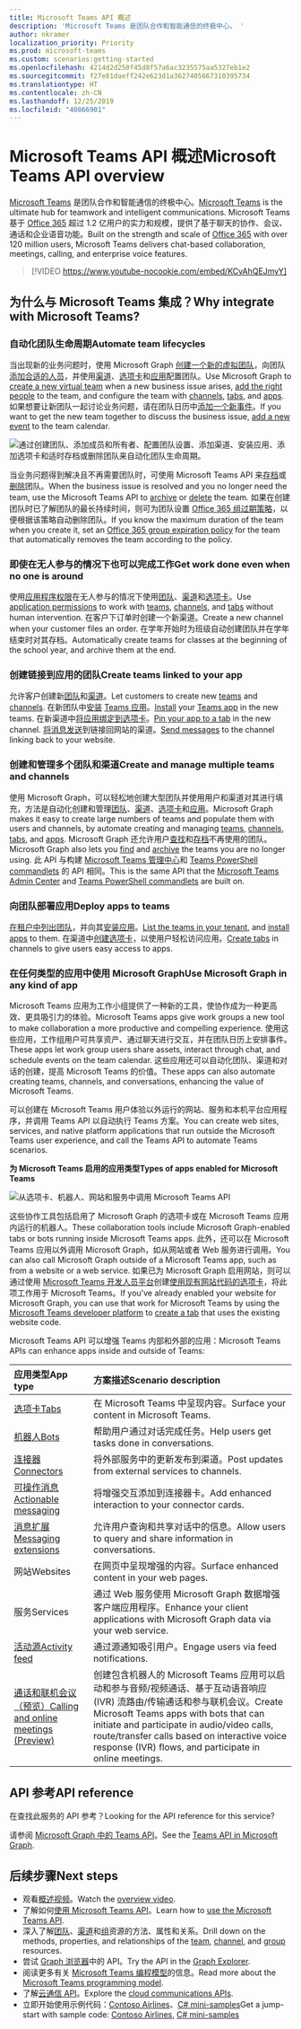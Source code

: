 ```yaml
---
title: Microsoft Teams API 概述
description: 'Microsoft Teams 是团队合作和智能通信的终极中心。 '
author: nkramer
localization_priority: Priority
ms.prod: microsoft-teams
ms.custom: scenarios:getting-started
ms.openlocfilehash: 4214d2d250f45d8f57a6ac3235575aa5327eb1e2
ms.sourcegitcommit: f27e81daeff242e623d1a3627405667310395734
ms.translationtype: HT
ms.contentlocale: zh-CN
ms.lasthandoff: 12/25/2019
ms.locfileid: "40866901"
---
```

# <a name="microsoft-teams-api-overview"></a><span data-ttu-id="036d0-103">Microsoft Teams API 概述</span><span class="sxs-lookup"><span data-stu-id="036d0-103">Microsoft Teams API overview</span></span>

<span data-ttu-id="036d0-104">[Microsoft Teams](https://products.office.com/microsoft-teams) 是团队合作和智能通信的终极中心。</span><span class="sxs-lookup"><span data-stu-id="036d0-104">[Microsoft Teams](https://products.office.com/microsoft-teams) is the ultimate hub for teamwork and intelligent communications.</span></span> <span data-ttu-id="036d0-105">Microsoft Teams 基于 [Office 365](https://products.office.com/) 超过 1.2 亿用户的实力和规模，提供了基于聊天的协作、会议、通话和企业语音功能。</span><span class="sxs-lookup"><span data-stu-id="036d0-105">Built on the strength and scale of [Office 365](https://products.office.com/) with over 120 million users, Microsoft Teams delivers chat-based collaboration, meetings, calling, and enterprise voice features.</span></span>


> [!VIDEO https://www.youtube-nocookie.com/embed/KCvAhQEJmyY]


## <a name="why-integrate-with-microsoft-teams"></a><span data-ttu-id="036d0-106">为什么与 Microsoft Teams 集成？</span><span class="sxs-lookup"><span data-stu-id="036d0-106">Why integrate with Microsoft Teams?</span></span>

### <a name="automate-team-lifecycles"></a><span data-ttu-id="036d0-107">自动化团队生命周期</span><span class="sxs-lookup"><span data-stu-id="036d0-107">Automate team lifecycles</span></span>

<span data-ttu-id="036d0-108">当出现新的业务问题时，使用 Microsoft Graph [创建一个新的虚拟团队](/graph/api/team-put-teams?view=graph-rest-1.0)，向团队[添加合适的人员](/graph/api/group-post-members?view=graph-rest-1.0)，并使用[渠道](/graph/api/channel-post?view=graph-rest-1.0)、[选项卡](/graph/api/teamstab-add?view=graph-rest-1.0)和[应用](/graph/api/teamsappinstallation-add?view=graph-rest-1.0)配置团队。</span><span class="sxs-lookup"><span data-stu-id="036d0-108">Use Microsoft Graph to [create a new virtual team](/graph/api/team-put-teams?view=graph-rest-1.0) when a new business issue arises, [add the right people](/graph/api/group-post-members?view=graph-rest-1.0) to the team, and configure the team with [channels](/graph/api/channel-post?view=graph-rest-1.0), [tabs](/graph/api/teamstab-add?view=graph-rest-1.0), and [apps](/graph/api/teamsappinstallation-add?view=graph-rest-1.0).</span></span>
<span data-ttu-id="036d0-109">如果想要让新团队一起讨论业务问题，请在团队日历中[添加一个新事件](/graph/api/group-post-events?view=graph-rest-1.0)。</span><span class="sxs-lookup"><span data-stu-id="036d0-109">If you want to get the new team together to discuss the business issue, [add a new event](/graph/api/group-post-events?view=graph-rest-1.0) to the team calendar.</span></span>

![通过创建团队、添加成员和所有者、配置团队设置、添加渠道、安装应用、添加选项卡和适时存档或删除团队来自动化团队生命周期。](images/teams-lifecycle.png)

<span data-ttu-id="036d0-111">当业务问题得到解决且不再需要团队时，可使用 Microsoft Teams API 来[存档](/graph/api/team-archive?view=graph-rest-1.0)或[删除](/graph/api/group-delete?view=graph-rest-1.0)团队。</span><span class="sxs-lookup"><span data-stu-id="036d0-111">When the business issue is resolved and you no longer need the team, use the Microsoft Teams API to [archive](/graph/api/team-archive?view=graph-rest-1.0) or [delete](/graph/api/group-delete?view=graph-rest-1.0) the team.</span></span> <span data-ttu-id="036d0-112">如果在创建团队时已了解团队的最长持续时间，则可为团队设置 [Office 365 组过期策略](https://support.office.com/article/office-365-group-expiration-policy-8d253fe5-0e09-4b3c-8b5e-f48def064733?ui=en-US&rs=en-US&ad=US)，以便根据该策略自动删除团队。</span><span class="sxs-lookup"><span data-stu-id="036d0-112">If you know the maximum duration of the team when you create it, set an [Office 365 group expiration policy](https://support.office.com/article/office-365-group-expiration-policy-8d253fe5-0e09-4b3c-8b5e-f48def064733?ui=en-US&rs=en-US&ad=US) for the team that automatically removes the team according to the policy.</span></span>

### <a name="get-work-done-even-when-no-one-is-around"></a><span data-ttu-id="036d0-113">即使在无人参与的情况下也可以完成工作</span><span class="sxs-lookup"><span data-stu-id="036d0-113">Get work done even when no one is around</span></span>

<span data-ttu-id="036d0-114">使用[应用程序权限](permissions-reference.md)在无人参与的情况下使用[团队](/graph/api/resources/team?view=graph-rest-1.0)、[渠道](/graph/api/resources/channel?view=graph-rest-1.0)和[选项卡](/graph/api/resources/teamstab?view=graph-rest-1.0)。</span><span class="sxs-lookup"><span data-stu-id="036d0-114">Use [application permissions](permissions-reference.md) to work with [teams](/graph/api/resources/team?view=graph-rest-1.0), [channels](/graph/api/resources/channel?view=graph-rest-1.0), and [tabs](/graph/api/resources/teamstab?view=graph-rest-1.0) without human intervention.</span></span> <span data-ttu-id="036d0-115">在客户下订单时创建一个新渠道。</span><span class="sxs-lookup"><span data-stu-id="036d0-115">Create a new channel when your customer files an order.</span></span>
<span data-ttu-id="036d0-116">在学年开始时为班级自动创建团队并在学年结束时对其存档。</span><span class="sxs-lookup"><span data-stu-id="036d0-116">Automatically create teams for classes at the beginning of the school year, and archive them at the end.</span></span>

### <a name="create-teams-linked-to-your-app"></a><span data-ttu-id="036d0-117">创建链接到应用的团队</span><span class="sxs-lookup"><span data-stu-id="036d0-117">Create teams linked to your app</span></span>

<span data-ttu-id="036d0-118">允许客户创建新[团队](/graph/api/resources/team?view=graph-rest-1.0)和[渠道](/graph/api/resources/channel?view=graph-rest-1.0)。</span><span class="sxs-lookup"><span data-stu-id="036d0-118">Let customers to create new [teams](/graph/api/resources/team?view=graph-rest-1.0) and [channels](/graph/api/resources/channel?view=graph-rest-1.0).</span></span> 
<span data-ttu-id="036d0-119">在新团队中[安装](/graph/api/teamsappinstallation-add?view=graph-rest-1.0) [Teams 应用](https://docs.microsoft.com/microsoftteams/platform/#pivot=home&panel=home-all)。</span><span class="sxs-lookup"><span data-stu-id="036d0-119">[Install](/graph/api/teamsappinstallation-add?view=graph-rest-1.0) your [Teams app](https://docs.microsoft.com/microsoftteams/platform/#pivot=home&panel=home-all) in the new teams.</span></span> 
<span data-ttu-id="036d0-120">在新渠道中[将应用绑定到选项卡](/graph/api/teamstab-add?view=graph-rest-1.0)。</span><span class="sxs-lookup"><span data-stu-id="036d0-120">[Pin your app to a tab](/graph/api/teamstab-add?view=graph-rest-1.0) in the new channel.</span></span> 
<span data-ttu-id="036d0-121">[将消息发送](/graph/api/channel-post-messages?view=graph-rest-beta)到链接回网站的渠道。</span><span class="sxs-lookup"><span data-stu-id="036d0-121">[Send messages](/graph/api/channel-post-messages?view=graph-rest-beta) to the channel linking back to your website.</span></span>

### <a name="create-and-manage-multiple-teams-and-channels"></a><span data-ttu-id="036d0-122">创建和管理多个团队和渠道</span><span class="sxs-lookup"><span data-stu-id="036d0-122">Create and manage multiple teams and channels</span></span>

<span data-ttu-id="036d0-123">使用 Microsoft Graph，可以轻松地创建大型团队并使用用户和渠道对其进行填充，方法是自动化创建和管理[团队](/graph/api/resources/team?view=graph-rest-1.0)、[渠道](/graph/api/resources/channel?view=graph-rest-1.0)、[选项卡](/graph/api/resources/teamstab?view=graph-rest-1.0)和[应用](/graph/api/resources/teamsapp?view=graph-rest-1.0)。</span><span class="sxs-lookup"><span data-stu-id="036d0-123">Microsoft Graph makes it easy to create large numbers of teams and populate them with users and channels, by automate creating and managing [teams](/graph/api/resources/team?view=graph-rest-1.0), [channels](/graph/api/resources/channel?view=graph-rest-1.0), [tabs](/graph/api/resources/teamstab?view=graph-rest-1.0), and [apps](/graph/api/resources/teamsapp?view=graph-rest-1.0).</span></span>
<span data-ttu-id="036d0-124">Microsoft Graph 还允许用户[查找](teams-list-all-teams.md)和[存档](/graph/api/team-archive?view=graph-rest-1.0)不再使用的团队。</span><span class="sxs-lookup"><span data-stu-id="036d0-124">Microsoft Graph also lets you [find](teams-list-all-teams.md) and [archive](/graph/api/team-archive?view=graph-rest-1.0) the teams you are no longer using.</span></span> <span data-ttu-id="036d0-125">此 API 与构建 [Microsoft Teams 管理中心](https://docs.microsoft.com/microsoftteams/enable-features-office-365)和 [Teams PowerShell commandlets](https://docs.microsoft.com/microsoftteams/teams-powershell-overview) 的 API 相同。</span><span class="sxs-lookup"><span data-stu-id="036d0-125">This is the same API that the [Microsoft Teams Admin Center](https://docs.microsoft.com/microsoftteams/enable-features-office-365) and [Teams PowerShell commandlets](https://docs.microsoft.com/microsoftteams/teams-powershell-overview) are built on.</span></span>

### <a name="deploy-apps-to-teams"></a><span data-ttu-id="036d0-126">向团队部署应用</span><span class="sxs-lookup"><span data-stu-id="036d0-126">Deploy apps to teams</span></span>

<span data-ttu-id="036d0-127">[在租户中列出团队](teams-list-all-teams.md)，并向其[安装应用](/graph/api/teamsappinstallation-add?view=graph-rest-1.0)。</span><span class="sxs-lookup"><span data-stu-id="036d0-127">[List the teams in your tenant](teams-list-all-teams.md), and [install apps](/graph/api/teamsappinstallation-add?view=graph-rest-1.0) to them.</span></span> 
<span data-ttu-id="036d0-128">在渠道中[创建选项卡](/graph/api/teamstab-add?view=graph-rest-1.0)，以使用户轻松访问应用。</span><span class="sxs-lookup"><span data-stu-id="036d0-128">[Create tabs](/graph/api/teamstab-add?view=graph-rest-1.0) in channels to give users easy access to apps.</span></span>

### <a name="use-microsoft-graph-in-any-kind-of-app"></a><span data-ttu-id="036d0-129">在任何类型的应用中使用 Microsoft Graph</span><span class="sxs-lookup"><span data-stu-id="036d0-129">Use Microsoft Graph in any kind of app</span></span>

<span data-ttu-id="036d0-130">Microsoft Teams 应用为工作小组提供了一种新的工具，使协作成为一种更高效、更具吸引力的体验。</span><span class="sxs-lookup"><span data-stu-id="036d0-130">Microsoft Teams apps give work groups a new tool to make collaboration a more productive and compelling experience.</span></span> <span data-ttu-id="036d0-131">使用这些应用，工作组用户可共享资产、通过聊天进行交互，并在团队日历上安排事件。</span><span class="sxs-lookup"><span data-stu-id="036d0-131">These apps let work group users share assets, interact through chat, and schedule events on the team calendar.</span></span> <span data-ttu-id="036d0-132">这些应用还可以自动化团队、渠道和对话的创建，提高 Microsoft Teams 的价值。</span><span class="sxs-lookup"><span data-stu-id="036d0-132">These apps can also automate creating teams, channels, and conversations, enhancing the value of Microsoft Teams.</span></span>

<span data-ttu-id="036d0-133">可以创建在 Microsoft Teams 用户体验以外运行的网站、服务和本机平台应用程序，并调用 Teams API 以自动执行 Teams 方案。</span><span class="sxs-lookup"><span data-stu-id="036d0-133">You can create web sites, services, and native platform applications that run outside the Microsoft Teams user experience, and call the Teams API to automate Teams scenarios.</span></span>

<span data-ttu-id="036d0-134">**为 Microsoft Teams 启用的应用类型**</span><span class="sxs-lookup"><span data-stu-id="036d0-134">**Types of apps enabled for Microsoft Teams**</span></span>

![从选项卡、机器人、网站和服务中调用 Microsoft Teams API](images/teamsappendpoints.png)

<span data-ttu-id="036d0-136">这些协作工具包括启用了 Microsoft Graph 的选项卡或在 Microsoft Teams 应用内运行的机器人。</span><span class="sxs-lookup"><span data-stu-id="036d0-136">These collaboration tools include Microsoft Graph-enabled tabs or bots running inside Microsoft Teams apps.</span></span> <span data-ttu-id="036d0-137">此外，还可以在 Microsoft Teams 应用以外调用 Microsoft Graph，如从网站或者 Web 服务进行调用。</span><span class="sxs-lookup"><span data-stu-id="036d0-137">You can also call Microsoft Graph outside of a Microsoft Teams app, such as from a website or a web service.</span></span> <span data-ttu-id="036d0-138">如果已为 Microsoft Graph 启用网站，则可以通过使用 [Microsoft Teams 开发人员平台](https://docs.microsoft.com/microsoftteams/platform/#pivot=home&panel=home-all)创建[使用现有网站代码的选项卡](https://docs.microsoft.com/microsoftteams/platform/concepts/tabs/tabs-overview)，将此项工作用于 Microsoft Teams。</span><span class="sxs-lookup"><span data-stu-id="036d0-138">If you've already enabled your website for Microsoft Graph, you can use that work for Microsoft Teams by using the [Microsoft Teams developer platform](https://docs.microsoft.com/microsoftteams/platform/#pivot=home&panel=home-all) to [create a tab](https://docs.microsoft.com/microsoftteams/platform/concepts/tabs/tabs-overview) that uses the existing website code.</span></span>

<span data-ttu-id="036d0-139">Microsoft Teams API 可以增强 Teams 内部和外部的应用：</span><span class="sxs-lookup"><span data-stu-id="036d0-139">Microsoft Teams APIs can enhance apps inside and outside of Teams:</span></span>

|<span data-ttu-id="036d0-140">应用类型</span><span class="sxs-lookup"><span data-stu-id="036d0-140">App type</span></span>|<span data-ttu-id="036d0-141">方案描述</span><span class="sxs-lookup"><span data-stu-id="036d0-141">Scenario description</span></span>|
|:-------|:-------------------|
| [<span data-ttu-id="036d0-142">选项卡</span><span class="sxs-lookup"><span data-stu-id="036d0-142">Tabs</span></span>](https://docs.microsoft.com/microsoftteams/platform/concepts/tabs/tabs-overview) |<span data-ttu-id="036d0-143">在 Microsoft Teams 中呈现内容。</span><span class="sxs-lookup"><span data-stu-id="036d0-143">Surface your content in Microsoft Teams.</span></span>|
| [<span data-ttu-id="036d0-144">机器人</span><span class="sxs-lookup"><span data-stu-id="036d0-144">Bots</span></span>](https://docs.microsoft.com/microsoftteams/platform/concepts/bots/bots-overview) |<span data-ttu-id="036d0-145">帮助用户通过对话完成任务。</span><span class="sxs-lookup"><span data-stu-id="036d0-145">Help users get tasks done in conversations.</span></span>|
| [<span data-ttu-id="036d0-146">连接器</span><span class="sxs-lookup"><span data-stu-id="036d0-146">Connectors</span></span>](https://docs.microsoft.com/microsoftteams/platform/concepts/connectors/connectors) |<span data-ttu-id="036d0-147">将外部服务中的更新发布到渠道。</span><span class="sxs-lookup"><span data-stu-id="036d0-147">Post updates from external services to channels.</span></span>|
| [<span data-ttu-id="036d0-148">可操作消息</span><span class="sxs-lookup"><span data-stu-id="036d0-148">Actionable messaging</span></span>](https://docs.microsoft.com/microsoftteams/platform/concepts/cards/cards) |<span data-ttu-id="036d0-149">将增强交互添加到连接器卡。</span><span class="sxs-lookup"><span data-stu-id="036d0-149">Add enhanced interaction to your connector cards.</span></span>|
| [<span data-ttu-id="036d0-150">消息扩展</span><span class="sxs-lookup"><span data-stu-id="036d0-150">Messaging extensions</span></span>](https://docs.microsoft.com/microsoftteams/platform/concepts/messaging-extensions) |<span data-ttu-id="036d0-151">允许用户查询和共享对话中的信息。</span><span class="sxs-lookup"><span data-stu-id="036d0-151">Allow users to query and share information in conversations.</span></span>|
|<span data-ttu-id="036d0-152">网站</span><span class="sxs-lookup"><span data-stu-id="036d0-152">Websites</span></span>| <span data-ttu-id="036d0-153">在网页中呈现增强的内容。</span><span class="sxs-lookup"><span data-stu-id="036d0-153">Surface enhanced content in your web pages.</span></span>|
|<span data-ttu-id="036d0-154">服务</span><span class="sxs-lookup"><span data-stu-id="036d0-154">Services</span></span>|<span data-ttu-id="036d0-155">通过 Web 服务使用 Microsoft Graph 数据增强客户端应用程序。</span><span class="sxs-lookup"><span data-stu-id="036d0-155">Enhance your client applications with Microsoft Graph data via your web service.</span></span>|
| [<span data-ttu-id="036d0-156">活动源</span><span class="sxs-lookup"><span data-stu-id="036d0-156">Activity feed</span></span>](https://docs.microsoft.com/microsoftteams/platform/concepts/activity-feed)|<span data-ttu-id="036d0-157">通过源通知吸引用户。</span><span class="sxs-lookup"><span data-stu-id="036d0-157">Engage users via feed notifications.</span></span>|
| [<span data-ttu-id="036d0-158">通话和联机会议（预览）</span><span class="sxs-lookup"><span data-stu-id="036d0-158">Calling and online meetings (Preview)</span></span>](/graph/api/resources/calls-api-overview?view=graph-rest-beta) |<span data-ttu-id="036d0-159">创建包含机器人的 Microsoft Teams 应用可以启动和参与音频/视频通话、基于互动语音响应 (IVR) 流路由/传输通话和参与联机会议。</span><span class="sxs-lookup"><span data-stu-id="036d0-159">Create Microsoft Teams apps with bots that can initiate and participate in audio/video calls, route/transfer calls based on interactive voice response (IVR) flows, and participate in online meetings.</span></span>|

## <a name="api-reference"></a><span data-ttu-id="036d0-160">API 参考</span><span class="sxs-lookup"><span data-stu-id="036d0-160">API reference</span></span>

<span data-ttu-id="036d0-161">在查找此服务的 API 参考？</span><span class="sxs-lookup"><span data-stu-id="036d0-161">Looking for the API reference for this service?</span></span>

<span data-ttu-id="036d0-162">请参阅 [Microsoft Graph 中的 Teams API](/graph/api/resources/teams-api-overview?view=graph-rest-1.0)。</span><span class="sxs-lookup"><span data-stu-id="036d0-162">See the [Teams API in Microsoft Graph](/graph/api/resources/teams-api-overview?view=graph-rest-1.0).</span></span>

## <a name="next-steps"></a><span data-ttu-id="036d0-163">后续步骤</span><span class="sxs-lookup"><span data-stu-id="036d0-163">Next steps</span></span>

- <span data-ttu-id="036d0-164">观看[概述视频](https://aka.ms/teamsgraph/v1/video)。</span><span class="sxs-lookup"><span data-stu-id="036d0-164">Watch the [overview video](https://aka.ms/teamsgraph/v1/video).</span></span>
- <span data-ttu-id="036d0-165">了解如何[使用 Microsoft Teams API](/graph/api/resources/teams-api-overview?view=graph-rest-1.0)。</span><span class="sxs-lookup"><span data-stu-id="036d0-165">Learn how to [use the Microsoft Teams API](/graph/api/resources/teams-api-overview?view=graph-rest-1.0).</span></span>
- <span data-ttu-id="036d0-166">深入了解[团队](/graph/api/resources/team?view=graph-rest-1.0)、[渠道](/graph/api/resources/channel?view=graph-rest-1.0)和[组](/graph/api/resources/group?view=graph-rest-1.0)资源的方法、属性和关系。</span><span class="sxs-lookup"><span data-stu-id="036d0-166">Drill down on the methods, properties, and relationships of the [team](/graph/api/resources/team?view=graph-rest-1.0), [channel](/graph/api/resources/channel?view=graph-rest-1.0), and [group](/graph/api/resources/group?view=graph-rest-1.0) resources.</span></span>
- <span data-ttu-id="036d0-167">尝试 [Graph 浏览器](https://developer.microsoft.com/graph/graph-explorer)中的 API。</span><span class="sxs-lookup"><span data-stu-id="036d0-167">Try the API in the [Graph Explorer](https://developer.microsoft.com/graph/graph-explorer).</span></span>
- <span data-ttu-id="036d0-168">阅读更多有关 [Microsoft Teams 编程模型](https://docs.microsoft.com/microsoftteams/platform/concepts/concepts-overview)的信息。</span><span class="sxs-lookup"><span data-stu-id="036d0-168">Read more about the [Microsoft Teams programming model](https://docs.microsoft.com/microsoftteams/platform/concepts/concepts-overview).</span></span>
- <span data-ttu-id="036d0-169">了解[云通信 API](/graph/api/resources/communications-api-overview?view=graph-rest-beta)。</span><span class="sxs-lookup"><span data-stu-id="036d0-169">Explore the [cloud communications APIs](/graph/api/resources/communications-api-overview?view=graph-rest-beta).</span></span>
- <span data-ttu-id="036d0-170">立即开始使用示例代码：[Contoso Airlines](https://github.com/microsoftgraph/contoso-airlines-teams-sample)、[C# mini-samples](https://github.com/microsoftgraph/csharp-teams-sample-graph)</span><span class="sxs-lookup"><span data-stu-id="036d0-170">Get a jump-start with sample code: [Contoso Airlines](https://github.com/microsoftgraph/contoso-airlines-teams-sample), [C# mini-samples](https://github.com/microsoftgraph/csharp-teams-sample-graph)</span></span>
